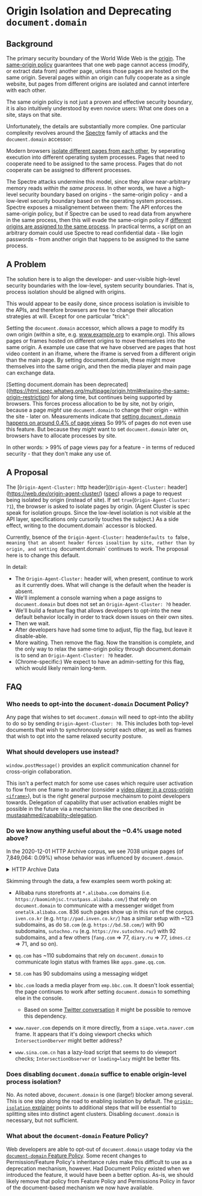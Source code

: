 # Origin Isolation and Deprecating `document.domain`

## Background

The primary security boundary of the World Wide Web is the
[origin](https://html.spec.whatwg.org/multipage/origin.html#origin). The
[same-origin policy](https://developer.mozilla.org/en-US/docs/Web/Security/Same-origin_policy)
guarantees that one web page cannot access (modify, or extract data
from) another page, unless those pages are hosted on the same origin.
Several pages within an origin can fully cooperate as a single website,
but pages from different origins are isolated and cannot
interfere with each other.

The same origin policy is not just a proven and effective security boundary,
it is also intuitively understood by even novice users: What one does on a
site, stays on that site.

Unfortunately, the details are substantially more complex. One particular
complexity revolves around the
[Spectre](https://en.wikipedia.org/wiki/Spectre_%28security_vulnerability%29)
family of attacks and the `document.domain` accessor:

Modern browsers [isolate different pages from each other](https://www.chromium.org/Home/chromium-security/site-isolation), by seperating execution into
different operating system processes. Pages that need to cooperate need to
be assigned to the same process. Pages that do not cooperate can be assigned
to different processes.

The Spectre attacks undermine this model, since they allow near-arbitrary
memory reads *within the same process*. In other words, we have a high-level
security boundary based on origins - the same-origin policy - and a low-level
security boundary based on the operating system processes. Spectre exposes a
misalignement between them: The API enforces the same-origin policy, but if
Spectre can be used to read data from anywhere in the same process, then this
will evade the same-origin policy if
[different origins are assigned to the
same process](https://chromium.googlesource.com/chromium/src/+/master/docs/security/side-channel-threat-model.md#multiple-origins-within-a-siteinstance).
In practical terms, a script on an arbitrary domain could use
Spectre to read confidential data - like login passwords - from another origin
that happens to be assigned to the same process.

## A Problem

The solution here is to align the developer- and user-visible high-level
security boundaries with the low-level, system security boundaries.
That is, process isolation should be aligned with origins.

This would appear to be easily done, since process isolation is invisible
to the APIs, and therefore browsers are free to change their allocation
strategies at will. Except for one particular "trick":

Setting the `document.domain` accessor, which allows a page to modify its
own origin (within a site, e.g. www.example.org to example.org). This allows
pages or frames hosted on different origins to move themselves into the
same origin. A example use case that we have observed are pages that host video
content in an iframe, where the iframe is served from a different origin than
the main page. By setting document.domain, these might move themselves into
the same origin, and then the media player and main page can exchange data.

[Setting document.domain has been deprecated]((https://html.spec.whatwg.org/multipage/origin.html#relaxing-the-same-origin-restriction)
for along time, but continues being supported by browsers.
This forces process allocation to be by site,
not by origin, because a page *might* use `document.domain` to change their
origin - within the site - later on. Measurements indicate that [setting
`document.domain` happens on around 0.4% of page views](https://chromestatus.com/metrics/feature/timeline/popularity/2544)  So 99% of pages do not even use this feature. But because they *might* want
to set `document.domain` later on, browsers have to allocate processes by site.

In other words: > 99% of page views pay for a feature - in terms of reduced
security - that they don't make any use of.

## A Proposal

The [`Òrigin-Agent-Cluster:` http header](`Origin-Agent-Cluster:` header](https://web.dev/origin-agent-cluster/)
([spec](https://html.spec.whatwg.org/multipage/origin.html#origin-keyed-agent-clusters))
allows a page to request being isolated by origin (instead of site). If set
`true`(`Origin-Agent-Cluster: ?1`), the browser is asked to isolate pages by
origin. (Agent Cluster is spec speak for isolation groups. Since the low-level
isolation is not visible at the API layer, specifications only cursorily
touches the subject.) As a side effect, writing to the  document.domain`
accessor is blocked.

Currently, bsence of the `Origin-Agent-Cluster:` header`defaults to `false`,
meaning that an absent header forces isoaltion by site, rather than by origin,
and setting `document.domain` continues to work. The proposal here is to change
this default.

In detail:

* The `Origin-Agent-Cluster:` header will, when present, continue to work as
  it currently does. What will change is the default when the header is absent.
* We'll implement a console warning when a page assigns to `document.domain`
  but does not set an `Origin-Agent-Cluster: ?0` header.
* We'll build a feature flag that allows developers to opt-into the new default behavior
  locally in order to track down issues on their own sites.
* Then we wait.
* After developers have had some time to adjust, flip the flag, but leave it
  disable-able.
* More waiting. Then remove the flag. Now the transition is
  complete, and the only way to relax the same-origin policy through
  document.domain is to send an `Origin-Agent-Cluster: ?0` header.
* (Chrome-specific:) We expect to have an admin-setting for this flag, which
  would likely remain long-term.

## FAQ

### Who needs to opt-into the `document-domain` Document Policy?

Any page that wishes to set `document.domain` will need to opt-into the ability to do so by sending `Origin-Agent-Cluster: ?0`. This includes both top-level documents that wish to synchronously script each other, as well as frames that wish to opt into the same relaxed security posture.

### What should developers use instead?

`window.postMessage()` provides an explicit communication channel for cross-origin collaboration.

This isn't a perfect match for some use cases which require user activation to flow from one frame to another (consider a [video player in a cross-origin `<iframe>`](https://twitter.com/JibberJim/status/1318134009252237312)), but is the right general purpose mechainsm to point developers towards. Delegation of capability that user activation enables might be possible in the future via a mechanism like the one described in [mustaqahmed/capability-delegation](https://github.com/mustaqahmed/capability-delegation).

### Do we know anything useful about the ~0.4% usage noted above?

In the 2020-12-01 HTTP Archive corpus, we see 7038 unique pages (of 7,849,064: 0.09%) whose behavior was influenced by `document.domain`. 

<details>
   <summary>HTTP Archive Data</summary>

Raw data produced by the following query is available in CSV format at https://github.com/mikewest/deprecating-document-domain/blob/main/2020-12-document-domain-usage.csv. 

```sql
SELECT
  url, NET.REG_DOMAIN(url) as host
FROM
  (
    SELECT * FROM httparchive.pages.2020_12_01_desktop
    UNION ALL
    SELECT * FROM httparchive.pages.2020_12_01_mobile
  )
WHERE
  # DocumentDomainEnabledCrossOriginAccess
  JSON_EXTRACT(payload, '$._blinkFeatureFirstUsed.Features.2544') IS NOT NULL
  # DocumentDomainBlockedCrossOriginAccess
  OR JSON_EXTRACT(payload, '$._blinkFeatureFirstUsed.Features.2543') IS NOT NULL
GROUP BY
  url
ORDER BY
  host ASC
```

</details>

Skimming through the data, a few examples seem worth poking at:

* Alibaba runs storefronts at `*.alibaba.com` domains (i.e. `https://baominhjsc.trustpass.alibaba.com/`) that rely on `document.domain` to communicate with a messenger widget from `onetalk.alibaba.com`. 836 such pages show up in this run of the corpus. `iven.co.kr` (e.g. `http://pad.inven.co.kr/`) has a similar setup with ~123 subdomains, as do `58.com` (e.g. `https://bd.58.com/`) with 90 subdomains, `sutochno.ru` (e.g. `https://nv.sutochno.ru/`) with 92 subdomains, and a few others (`fang.com` => 77, `diary.ru` => 77, `idnes.cz` => 71, and so on).

* `qq.com` has ~110 subdomains that rely on `document.domain` to communicate login status with frames like `apps.game.qq.com`.

* `58.com` has 90 subdomains using a messaging widget

* `bbc.com` loads a media player from `emp.bbc.com`. It doesn't look essential; the page continues to work after setting `document.domain` to something else in the console.

    * Based on some [Twitter conversation](https://twitter.com/mikewest/status/1318100840247427078) it might be possible to remove this dependency.

* `www.naver.com` depends on it more directly, from a `siape.veta.naver.com` frame. It appears that it's doing viewport checks which `IntersectionOberver` might better address?

* `www.sina.com.cn` has a lazy-load script that seems to do viewport checks; `IntersectionObserver` or `loading=lazy` might be better fits.

### Does disabling `document.domain` suffice to enable origin-level process isolation?

No. As noted above, `document.domain` is one (large!) blocker among several. This is one step along the road to enabling isolation by default. The [`origin-isolation` explainer](https://github.com/WICG/origin-isolation#how-it-works) points to additional steps that will be essential to splitting sites into distinct agent clusters. Disabling `document.domain` is necessary, but not sufficient.

### What about the `document-domain` Feature Policy?

Web developers are able to opt-out of `document.domain` usage today via the [`document-domain` Feature Policy](https://developer.mozilla.org/en-US/docs/Web/HTTP/Headers/Feature-Policy/document-domain). Some recent changes to Permission/Feature Policy's inheritance rules make this difficult to use as a deprecation mechanism, however. Had Document Policy existed when we introduced the feature, it would have been a better option. As-is, we should likely remove that policy from Feature Policy and Permissions Policy in favor of the document-based mechanism we now have available.
